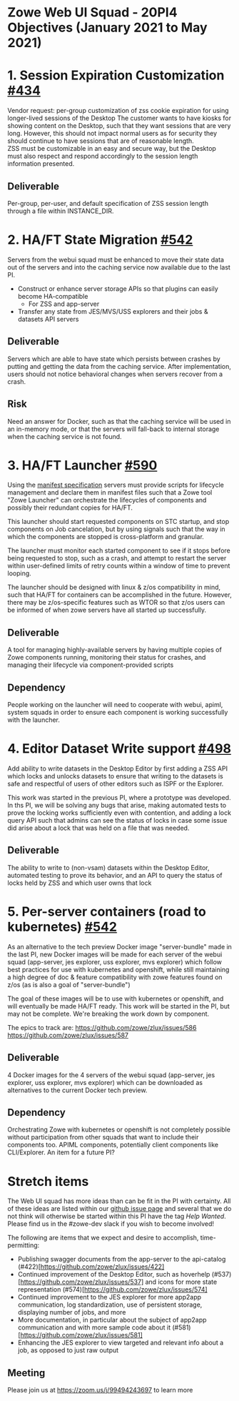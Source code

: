 # Zowe Web UI Squad - 20PI4 Objectives (January 2021 to May 2021)

# 1. Session Expiration Customization [#434](https://github.com/zowe/zlux/issues/434)
Vendor request: per-group customization of zss cookie expiration for using longer-lived sessions of the Desktop
The customer wants to have kiosks for showing content on the Desktop, such that they want sessions that are very long. However, this should not impact normal users as for security they should continue to have sessions that are of reasonable length.  
ZSS must be customizable in an easy and secure way, but the Desktop must also respect and respond accordingly to the session length information presented.

## Deliverable
Per-group, per-user, and default specification of ZSS session length through a file within INSTANCE_DIR.

# 2. HA/FT State Migration [#542](https://github.com/zowe/zlux/issues/542)
Servers from the webui squad must be enhanced to move their state data out of the servers and into the caching service now available due to the last PI.

* Construct or enhance server storage APIs so that plugins can easily become HA-compatible
    * For ZSS and app-server
* Transfer any state from JES/MVS/USS explorers and their jobs & datasets API servers

## Deliverable
Servers which are able to have state which persists between crashes by putting and getting the data from the caching service. After implementation, users should not notice behavioral changes when servers recover from a crash.

## Risk
Need an answer for Docker, such as that the caching service will be used in an in-memory mode, or that the servers will fall-back to internal storage when the caching service is not found.

# 3. HA/FT Launcher [#590](https://github.com/zowe/zlux/issues/590)
Using the [manifest specification](https://github.com/zowe/zowe-install-packaging/issues/1477) servers must provide scripts for lifecycle management and declare them in manifest files such that a Zowe tool "Zowe Launcher" can orchestrate the lifecycles of components and possibly their redundant copies for HA/FT.

This launcher should start requested components on STC startup, and stop components on Job cancelation, but by using signals such that the way in which the components are stopped is cross-platform and granular.

The launcher must monitor each started component to see if it stops before being requested to stop, such as a crash, and attempt to restart the server within user-defined limits of retry counts within a window of time to prevent looping.

The launcher should be designed with linux & z/os compatibility in mind, such that HA/FT for containers can be accomplished in the future. However, there may be z/os-specific features such as WTOR so that z/os users can be informed of when zowe servers have all started up successfully.

## Deliverable
A tool for managing highly-available servers by having multiple copies of Zowe components running, monitoring their status for crashes, and managing their lifecycle via component-provided scripts

## Dependency
People working on the launcher will need to cooperate with webui, apiml, system squads in order to ensure each component is working successfully with the launcher.

# 4. Editor Dataset Write support [#498](https://github.com/zowe/zlux/issues/498)
Add ability to write datasets in the Desktop Editor by first adding a ZSS API which locks and unlocks datasets to ensure that writing to the datasets is safe and respectful of users of other editors such as ISPF or the Explorer.

This work was started in the previous PI, where a prototype was developed. In ths PI, we will be solving any bugs that arise, making automated tests to prove the locking works sufficiently even with contention, and adding a lock query API such that admins can see the status of locks in case some issue did arise about a lock that was held on a file that was needed.

## Deliverable
The ability to write to (non-vsam) datasets within the Desktop Editor, automated testing to prove its behavior, and an API to query the status of locks held by ZSS and which user owns that lock

# 5. Per-server containers (road to kubernetes) [#542](https://github.com/zowe/zlux/issues/542)
As an alternative to the tech preview Docker image "server-bundle" made in the last PI, new Docker images will be made for each server of the webui squad (app-server, jes explorer, uss explorer, mvs explorer) which follow best practices for use with kubernetes and openshift, while still maintaining a high degree of doc & feature compatibility with zowe features found on z/os (as is also a goal of "server-bundle")

The goal of these images will be to use with kubernetes or openshift, and will eventually be made HA/FT ready.
This work will be started in the PI, but may not be complete.
We're breaking the work down by component.

The epics to track are:
https://github.com/zowe/zlux/issues/586
https://github.com/zowe/zlux/issues/587

## Deliverable
4 Docker images for the 4 servers of the webui squad (app-server, jes explorer, uss explorer, mvs explorer) which can be downloaded as alternatives to the current Docker tech preview.

## Dependency
Orchestrating Zowe with kubernetes or openshift is not completely possible without participation from other squads that want to include their components too. APIML components, potentially client components like CLI/Explorer. An item for a future PI?


# Stretch items
The Web UI squad has more ideas than can be fit in the PI with certainty. All of these ideas are listed within our [github issue page](github.com/zowe/zlux/issues) and several that we do not think will otherwise be started within this PI have the tag *Help Wanted*. Please find us in the #zowe-dev slack if you wish to become involved!

The following are items that we expect and desire to accomplish, time-permitting:
* Publishing swagger documents from the app-server to the api-catalog (#422)[https://github.com/zowe/zlux/issues/422]
* Continued improvement of the Desktop Editor, such as hoverhelp (#537)[https://github.com/zowe/zlux/issues/537] and icons for more state representation (#574)[https://github.com/zowe/zlux/issues/574]
* Continued improvement to the JES explorer for more app2app communication, log standardization, use of persistent storage, displaying number of jobs, and more
* More documentation, in particular about the subject of app2app communication and with more sample code about it (#581)[https://github.com/zowe/zlux/issues/581]
* Enhancing the JES explorer to view targeted and relevant info about a job, as opposed to just raw output

## Meeting
Please join us at https://zoom.us/j/99494243697 to learn more

